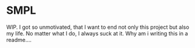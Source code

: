# SMPL
WIP. I got so unmotivated, that I want to end not only this project but also my life. 
No matter what I do, I always suck at it. 
Why am i writing this in a readme....
